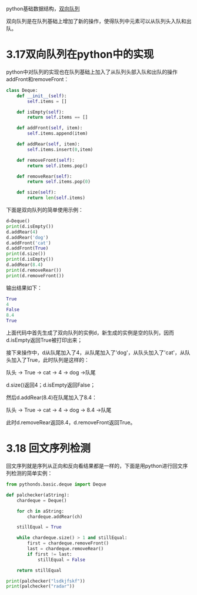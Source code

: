 python基础数据结构，[双向队列](https://runestone.academy/runestone/static/pythonds/BasicDS/ImplementingaDequeinPython.html)

双向队列是在队列基础上增加了新的操作，使得队列中元素可以从队列头入队和出队。

# 3.17双向队列在python中的实现

python中对队列的实现也在队列基础上加入了从队列头部入队和出队的操作addFront和removeFront：

```python
class Deque:
    def __init__(self):
        self.items = []

    def isEmpty(self):
        return self.items == []

    def addFront(self, item):
        self.items.append(item)

    def addRear(self, item):
        self.items.insert(0,item)

    def removeFront(self):
        return self.items.pop()

    def removeRear(self):
        return self.items.pop(0)

    def size(self):
        return len(self.items)
```

下面是双向队列的简单使用示例：

```python
d=Deque()
print(d.isEmpty())
d.addRear(4)
d.addRear('dog')
d.addFront('cat')
d.addFront(True)
print(d.size())
print(d.isEmpty())
d.addRear(8.4)
print(d.removeRear())
print(d.removeFront())
```

输出结果如下：

```python
True
4
False
8.4
True
```

上面代码中首先生成了双向队列的实例d，新生成的实例是空的队列，因而d.isEmpty返回True被打印出来；

接下来操作中，d从队尾加入了4，从队尾加入了'dog'，从队头加入了'cat'，从队头加入了True，此时队列是这样的：

队头 -> True -> cat -> 4 -> dog ->队尾

d.size()返回4；d.isEmpty返回False；

然后d.addRear(8.4)在队尾加入了8.4：

队头 -> True -> cat -> 4 -> dog -> 8.4 ->队尾

此时d.removeRear返回8.4，d.removeFront返回True。

# 3.18 回文序列检测

回文序列就是序列从正向和反向看结果都是一样的，下面是用python进行回文序列检测的简单实例：

```python
from pythonds.basic.deque import Deque

def palchecker(aString):
    chardeque = Deque()

    for ch in aString:
        chardeque.addRear(ch)

    stillEqual = True

    while chardeque.size() > 1 and stillEqual:
        first = chardeque.removeFront()
        last = chardeque.removeRear()
        if first != last:
            stillEqual = False

    return stillEqual

print(palchecker("lsdkjfskf"))
print(palchecker("radar"))
```



